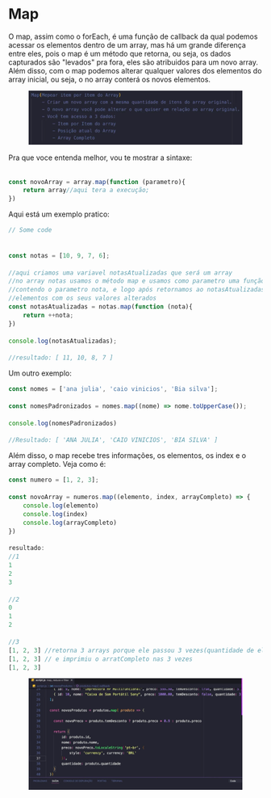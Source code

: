 # Map

O map, assim como o forEach, é uma função de callback da qual podemos acessar os elementos dentro de um array, mas há um grande diferença entre eles, pois o map é um método que retorna, ou seja, os dados capturados são "levados" pra fora, eles são atribuidos para um novo array. Além disso, com o map podemos alterar qualquer valores dos elementos do array inicial, ou seja, o no array conterá os novos elementos.

<figure><img src="../.gitbook/assets/image (13).png" alt=""><figcaption></figcaption></figure>

&#x20;Pra que voce entenda melhor, vou te mostrar a sintaxe:

```javascript

const novoArray = array.map(function (parametro){
    return array//aqui tera a execução;
}) 
```

Aqui está um exemplo pratico:

```javascript
// Some code


const notas = [10, 9, 7, 6];

//aqui criamos uma variavel notasAtualizadas que será um array
//no array notas usamos o método map e usamos como parametro uma função 
//contendo o parametro nota, e logo após retornamos ao notasAtualizadas todos os
//elementos com os seus valores alterados
const notasAtualizadas = notas.map(function (nota){
    return ++nota;
})

console.log(notasAtualizadas);

//resultado: [ 11, 10, 8, 7 ]

```



Um outro exemplo:

```javascript
const nomes = ['ana julia', 'caio vinicios', 'Bia silva'];

const nomesPadronizados = nomes.map((nome) => nome.toUpperCase());

console.log(nomesPadronizados)

//Resultado: [ 'ANA JULIA', 'CAIO VINICIOS', 'BIA SILVA' ]
```

Além disso, o map recebe tres informações, os elementos, os index e o array completo. Veja como é:

```javascript
const numero = [1, 2, 3];

const novoArray = numeros.map((elemento, index, arrayCompleto) => {
    console.log(elemento)
    console.log(index)
    console.log(arrayCompleto)
})

resultado:
//1
1
2
3

//2
0
1
2

//3
[1, 2, 3] //retorna 3 arrays porque ele passou 3 vezes(quantidade de elemetos)
[1, 2, 3] // e imprimiu o arratCompleto nas 3 vezes
[1, 2, 3]

```



<figure><img src="../.gitbook/assets/image (12).png" alt=""><figcaption></figcaption></figure>
